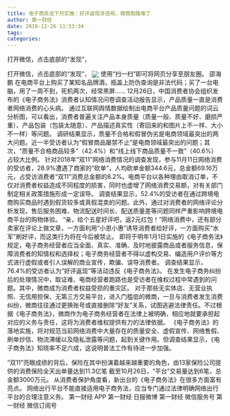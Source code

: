 ```yaml
---
title: 电子商务法下月实施：好评返现涉违规，微商跑路难了
author: 第一财经
date: 2018-12-26 11:53:34
tags: 
categories: 
---
```

打开微信，点击底部的“发现”，
<!-- more -->
打开微信，点击底部的“发现”，
<img align="center" border="0" src="https://imgcdn.yicai.com/uppics/images/2018/12/0eeb6e48f2b7d805fefa343fd950ec67.jpg" />
使用“扫一扫”即可将网页分享至朋友圈。
邵海鹏
在电商平台上购买了某知名品牌酒，瓶盖上防伪查询是非法代码；买了一台电脑，用了一周不到，死机两次，经常黑屏……
12月26日，中国消费者协会组织发布的《电子商务法》消费者认知情况问卷调查活动报告显示，产品质量一直是消费者网络消费的心头病。
通过互联网舆情数据绘制出电商平台产品质量问题的词云分析图，可以看出，消费者普遍关注产品本身质量（质量一般、质量不好、磨损严重）、产品包装（包装太随意）、产品描述真实性（寄回来的和图片上不一样、大小不一样）等问题。
调研结果显示，质量不合格和假冒伪劣是电商领域最突出的两大问题。近一半受访者认为“假冒商品屡禁不止”是电商领域最突出的问题；其次，“质量不合格商品较多”（42.4%）和“线上线下商品质量不一致”（40.6%）占较大比例。
针对2018年“双11”网络消费情况的调查发现，参与11月11日网络消费的受访者，28.9%遭遇了商家的“砍单”，人均砍单金额344.6元，总金额69.16万元，占受访消费者“双11”消费总金额的8.2%。电商平台以各种理由取消订单，不仅对消费者权益造成不同程度的损害，同时也虚增了网络消费交易额，对有关部门制定相关政策措施形成一定误导。
调查结果显示，52.4%的受访者在通过跨境电商购买商品时遇到假货较多或真假混卖的问题。此外，通过对消费者的网络评论分析发现，售后服务困难、物流配送时间长、配送质量差等问题同样严重影响跨境电商平台的购物体验。
“亲，给个五星好评吧，返2元红包！”网络消费中，还有部分卖家在评论上做文章，一方面利用“小恩小惠”诱导消费者给好评，一方面购买“水军”刷好评，而这类行为将在今后被禁止。
即将于明年1月1日实施的《电子商务法》规定，电子商务经营者应当全面、真实、准确、及时地披露商品或者服务信息，保障消费者的知情权和选择权；电子商务经营者不得以虚构交易、编造用户评价等方式进行虚假或者引人误解的商业宣传，欺骗、误导消费者。
调查结果显示，76.4%的受访者认为“好评返现”等活动违反《电子商务法》。
在发生电子商务纠纷后的处理情况中，取证难、电商经营者跑路也是受访者在维权过程中常遇到的问题。其中，微商成为消费者权益受损的重灾区。
对于那些无实体店、无营业执照、无信用担保、无第三方交易平台，进入门槛低的微商，一旦与消费者发生消费纠纷，微商往往通过更换账号或直接删除“好友”关系，试图逃避法律责任。不过根据《电子商务法》，微商作为电子商务经营者在法律上被明确，相应地就要承担起对应的义务与责任，这将为消费者维权提供有力的法律依据。
《电子商务法》的落地实施，将对规范当前网络消费中大量存在的质量安全、虚假宣传、网络售假、刷单炒信、物流滞缓以及隐私泄露等问题，起到关键作用。但调查结果显示，《电子商务法》知晓率不足六成，这说明普法工作有待进一步加强。
 
 
“双11”亮眼成绩的背后，保险在其中扮演着越来越重要的角色，由13家保险公司提供的消费保险全天出单量达到11.3亿笔
截至10月26日，“平台”交易量达到6笔，总金额3000万元。
从消费者保护角度看，新出台的《电子商务法》在很多方面富有亮点。
网络出行平台不能直接适用电子商务法，应当专门通过法律明确网络出行平台的合理注意义务。
第一财经
APP
第一财经
日报微博
第一财经
微信服务号
第一财经
微信订阅号
